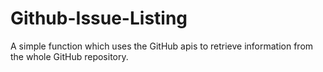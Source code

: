# Github-Issue-Listing
A simple function which uses the GitHub apis to retrieve information from the whole GitHub repository.

